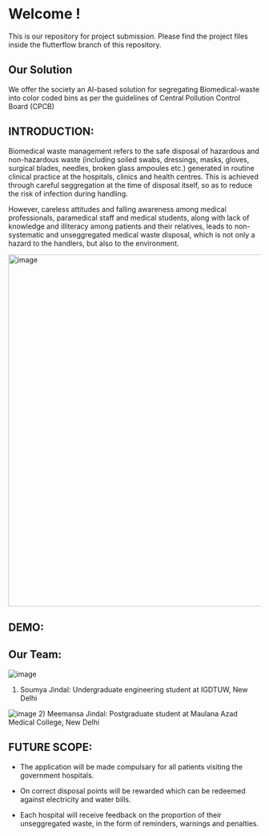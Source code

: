 # Welcome !

This is our repository for project submission.
Please find the project files inside the flutterflow branch of this repository.

## Our Solution
We offer the society an AI-based solution for segregating Biomedical-waste into color coded bins as per the guidelines of Central Pollution Control Board (CPCB)


## INTRODUCTION:

Biomedical waste  management refers to the safe disposal of hazardous and non-hazardous waste (including soiled swabs, dressings, masks, gloves, surgical blades, 
needles, broken glass ampoules etc.) generated in routine clinical practice at the hospitals, clinics and health centres. This is achieved through careful seggregation
at the time of disposal itself, so as to reduce the risk of infection during handling. 

However, careless attitudes and falling awareness among medical professionals, paramedical staff and medical students, along with lack of knowledge and illiteracy 
among patients and their relatives, leads to non-systematic and unseggregated medical waste disposal, which is not only a hazard to the handlers, but also to the 
environment. 

<img width="702" alt="image" src="https://user-images.githubusercontent.com/122398311/229942096-a5755f9a-325c-4672-afed-f6e19855e5ba.png">


## DEMO:

## Our Team:

![image](https://user-images.githubusercontent.com/122398311/229942671-a3eaf4c2-8475-4e64-a290-2520e4f2b814.png)
1) Soumya Jindal: Undergraduate engineering student at IGDTUW, New Delhi


![image](https://user-images.githubusercontent.com/122398311/229942685-f7e1a3cf-2542-45e6-bcaa-575df41585dc.png)
2) Meemansa Jindal: Postgraduate student at Maulana Azad Medical College, New Delhi

## FUTURE SCOPE: 
- The application will be made compulsary for all patients visiting the government hospitals.

- On correct disposal points will be rewarded which can be redeemed against electricity and water bills.

- Each hospital will receive feedback on the proportion of their unseggregated waste, in the form of reminders, warnings and penalties. 

